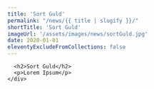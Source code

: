 ```yaml
---
title: 'Sort Guld'
permalink: "/news/{{ title | slugify }}/"
shortTitle: 'Sort Guld'
imageUrl: '/assets/images/news/sortGuld.jpg'
date: 2020-01-01
eleventyExcludeFromCollections: false
---
```



      <h2>Sort Guld</h2>
      <p>Lorem Ipsum</p>
    </div>
  </div>
</div>
